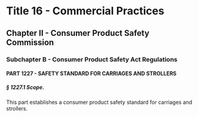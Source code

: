 
# Title 16 - Commercial Practices
## Chapter II - Consumer Product Safety Commission
### Subchapter B - Consumer Product Safety Act Regulations
#### PART 1227 - SAFETY STANDARD FOR CARRIAGES AND STROLLERS
##### § 1227.1 Scope.

This part establishes a consumer product safety standard for carriages and strollers.
